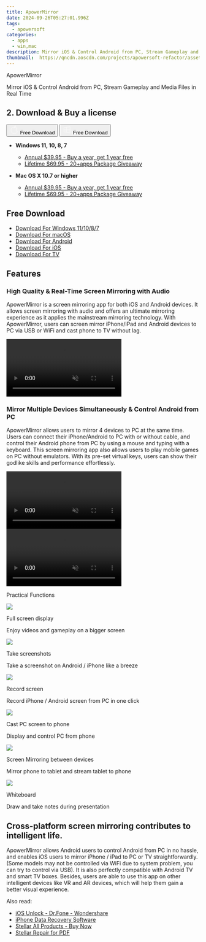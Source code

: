 ```yaml
---
title: ApowerMirror
date: 2024-09-26T05:27:01.996Z
tags: 
  - apowersoft
categories: 
  - apps
  - win,mac
description: Mirror iOS & Control Android from PC, Stream Gameplay and Media Files in Real Time
thumbnail: 	https://qncdn.aoscdn.com/projects/apowersoft-refactor/assets/img/logo.18cefd78.svg
---
```


ApowerMirror

Mirror iOS & Control Android from PC, Stream Gameplay and Media Files in Real Time

## 2. Download & Buy a license

<div class="mx-auto flex items-center justify-center space-x-4">
  <button 
  onclick="javascript:window.open('https://secure.2checkout.com/order/checkout.php?PRODS=4701477&QTY=1&AFFILIATE=108875&CART=1', '_blank');
    window.open('https://download.apowersoft.com/down.php?softid=apowermirrorpro-allapowersoft', '_blank');void(0);"
  class="flex flex-row font-bold rounded-lg text-lg w-48 h-16 bg-[#FF8014] text-[#ffffff] items-center justify-center p-2">
    <svg width="24px" height="24px" viewBox="0 0 24 24" xmlns="http://www.w3.org/2000/svg" color="#ffffff" fill="none" stroke="currentColor" stroke-width="3" stroke-linecap="round" stroke-linejoin="round"><path d="M16 2C16.3632 4.17921 14.0879 5.83084 12.8158 6.57142C12.4406 6.78988 12.0172 6.5117 12.0819 6.08234C12.2993 4.63878 13.0941 2.00008 16 2Z" stroke="#f8f7f7" stroke-width="1.5"></path><path d="M9 6.5C9.89676 6.5 10.6905 6.69941 11.2945 6.92013C12.0563 7.19855 12.9437 7.19854 13.7055 6.92012C14.3094 6.6994 15.1032 6.5 15.9999 6.5C17.0852 6.5 18.4649 7.08889 19.4999 8.26666C16 11 17 15.5 20.269 16.6916C19.2253 19.5592 17.2413 21.5 15.4999 21.5C13.9999 21.5 14 20.8 12.5 20.8C11 20.8 11 21.5 9.5 21.5C7 21.5 4 17.5 4 12.5C4 8.5 7 6.5 9 6.5Z" stroke="#f8f7f7" stroke-width="1.5"></path></svg>    
    <span class="font-medium mx-auto">Free Download</span>  
  </button>
  <button 
  onclick="javascript:window.open('https://secure.2checkout.com/order/checkout.php?PRODS=4701477&QTY=1&AFFILIATE=108875&CART=1', '_blank');
    window.open('https://download.apowersoft.com/down.php?softid=apowermirrorpro-allapowersoft', '_blank');void(0);"
  class="flex flex-row font-bold rounded-lg text-lg w-48 h-16 bg-[#FF8014] text-[#ffffff] items-center justify-center p-2">
    <svg width="24px" height="24px" viewBox="0 0 24 24" xmlns="http://www.w3.org/2000/svg" color="#ffffff" fill="none" stroke="currentColor" stroke-width="3" stroke-linecap="round" stroke-linejoin="round"><path d="M4 16.9865V7.01353C4 6.71792 4.21531 6.46636 4.50737 6.42072L19.3074 4.10822C19.6713 4.05137 20 4.33273 20 4.70103V19.299C20 19.6673 19.6713 19.9486 19.3074 19.8918L4.50737 17.5793C4.21531 17.5336 4 17.2821 4 16.9865Z" stroke="#f8f7f7" stroke-width="1.5"></path><path d="M4 12H20" stroke="#f8f7f7" stroke-width="1.5"></path><path d="M10.5 5.5V18.5" stroke="#f8f7f7" stroke-width="1.5"></path></svg>
    <span class="font-medium mx-auto">Free Download</span>  
  </button>
</div>

- **Windows 11, 10, 8, 7**
  - [Annual $39.95 - Buy a year, get 1 year free](https://secure.2checkout.com/order/checkout.php?PRODS=4701477&QTY=1&AFFILIATE=108875&CART=1)
  - [Lifetime $69.95 - 20+apps Package Giveaway](https://secure.2checkout.com/order/checkout.php?PRODS=4701478&QTY=1&AFFILIATE=108875&CART=1)
  
- **Mac OS X 10.7 or higher**
  - [Annual $39.95 - Buy a year, get 1 year free](https://secure.2checkout.com/order/checkout.php?PRODS=4701477&QTY=1&AFFILIATE=108875&CART=1)
  - [Lifetime $69.95 - 20+apps Package Giveaway](https://secure.2checkout.com/order/checkout.php?PRODS=4701478&QTY=1&AFFILIATE=108875&CART=1)

## Free Download

- [Download For Windows 11/10/8/7](https://download.apowersoft.com/apowermirror-setup.exe)
- [Download For macOS](https://apps.apple.com/app/id1244625890)
- [Download For Android](https://download.apowersoft.com/apowermirror.apk)
- [Download For iOS](https://download.apowersoft.com/down.php?softid=iosmirror-chn-apower&_cc=8&_ch=chn-apower&_ct=1724825334&_dm=www.apowersoft.com&_gn=ANGLE%20(Google%2C%20Vulkan%201.3.0%20(SwiftShader%20Device%20(Subzero)%20(0x0000C0DE))%2C%20SwiftShader%20driver)&_sh=1080&_sw=1920&_tz=GMT%2B0800&_vi=bf876e33e1e9bb9d2c7851c89f5ae0cf&_wxga=GA1.1.985054938.1724824721)
- [Download For TV](https://download.apowersoft.com/apowermirror-tv.apk)

## Features

### High Quality & Real-Time Screen Mirroring with Audio

ApowerMirror is a screen mirroring app for both iOS and Android devices. It allows screen mirroring with audio and offers an ultimate mirroring experience as it applies the mainstream mirroring technology. With ApowerMirror, users can screen mirror iPhone/iPad and Android devices to PC via USB or WiFi and cast phone to TV without lag.

<video id="cast-pc" class="vlazyload" data-src="//qncdn.aoscdn.com/video/mirror-cast-pc-b.mp4" preload="" muted="" autoplay="" loop="" webkit-playsinline="true" playsinline="true" x5-video-player-type="h5" src="//qncdn.aoscdn.com/video/mirror-cast-pc-b.mp4"></video>

### Mirror Multiple Devices Simultaneously & Control Android from PC

ApowerMirror allows users to mirror 4 devices to PC at the same time. Users can connect their iPhone/Android to PC with or without cable, and control their Android phone from PC by using a mouse and typing with a keyboard. This screen mirroring app also allows users to play mobile games on PC without emulators. With its pre-set virtual keys, users can show their godlike skills and performance effortlessly.

<video id="control-pc" class="vlazyload" data-src="//qncdn.aoscdn.com/video/mirror-control-pc-b.mp4" preload="" muted="" autoplay="" loop="" webkit-playsinline="true" playsinline="true" x5-video-player-type="h5" src="//qncdn.aoscdn.com/video/mirror-control-pc-b.mp4"></video>
<video id="control-phone" class="vlazyload" data-src="//qncdn.aoscdn.com/video/mirror-control-phone-b.mp4" preload="" muted="" autoplay="" loop="" webkit-playsinline="true" playsinline="true" x5-video-player-type="h5" src="//qncdn.aoscdn.com/video/mirror-control-phone-b.mp4"></video>

Practical Functions

![](https://www.apowersoft.com//qncdn.aoscdn.com/img/new-mirror/screen.png)

Full screen display

Enjoy videos and gameplay on a bigger screen

![](https://www.apowersoft.com//qncdn.aoscdn.com/img/new-mirror/keys.png)

Take screenshots

Take a screenshot on Android / iPhone like a breeze

![](https://www.apowersoft.com//qncdn.aoscdn.com/img/new-mirror/record.png)

Record screen

Record iPhone / Android screen from PC in one click

![](https://www.apowersoft.com//qncdn.aoscdn.com/img/new-mirror/keyboard.png)

Cast PC screen to phone

Display and control PC from phone

![](https://www.apowersoft.com//qncdn.aoscdn.com/img/new-mirror/device.png)

Screen Mirroring between devices

Mirror phone to tablet and stream tablet to phone

![](https://www.apowersoft.com//qncdn.aoscdn.com/img/new-mirror/edit.png)

Whiteboard

Draw and take notes during presentation

## Cross-platform screen mirroring contributes to intelligent life.

ApowerMirror allows Android users to control Android from PC in no hassle, and enables iOS users to mirror iPhone / iPad to PC or TV straightforwardly. (Some models may not be controlled via WiFi due to system problem, you can try to control via USB). It is also perfectly compatible with Android TV and smart TV boxes. Besides, users are able to use this app on other intelligent devices like VR and AR devices, which will help them gain a better visual experience.

<ins class="adsbygoogle"
      style="display:block"
      data-ad-client="ca-pub-7571918770474297"
      data-ad-slot="8358498916"
      data-ad-format="auto"
      data-full-width-responsive="true"></ins>

<span class="atpl-alsoreadstyle">Also read:</span>
<div><ul>
<li><a href="https://tools.techidaily.com/ios-unlock-dr-fone-wondershare/"><u>iOS Unlock - Dr.Fone - Wondershare</u></a></li>
<li><a href="https://tools.techidaily.com/stellardata-recovery/data-recovery-ios/"><u>iPhone Data Recovery Software</u></a></li>
<li><a href="https://tools.techidaily.com/stellardata-recovery/buy-now/"><u>Stellar All Products - Buy Now</u></a></li>
<li><a href="https://tools.techidaily.com/stellardata-recovery/repair-for-pdf/"><u>Stellar Repair for PDF</u></a></li>
</ul></div>

